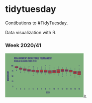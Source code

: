# tidytuesday

Contibutions to #TidyTuesday.

Data visualization with R.

### Week 2020/41
<a href="https://github.com/pyykkojuha/tidytuesday/tree/main/2020_41"><img src="https://raw.githubusercontent.com/pyykkojuha/tidytuesday/main/2020_41/TIDY_2020_41.png" alt="2020/41" width="50%"/>></a>
